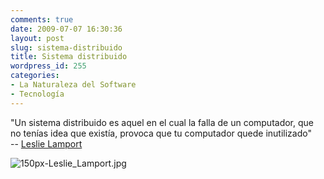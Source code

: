 ```yaml
---
comments: true
date: 2009-07-07 16:30:36
layout: post
slug: sistema-distribuido
title: Sistema distribuido
wordpress_id: 255
categories:
- La Naturaleza del Software
- Tecnología
---
```


"Un sistema distribuido es aquel en el cual la falla de un computador, que no tenías idea que existía, provoca que tu computador quede inutilizado"   
-- [Leslie Lamport](http://lamport.org/)

![150px-Leslie_Lamport.jpg](file:///I:/documentos/blogs/lnds/La%20Naturaleza%20del%20Software%20%20Archivos%20Julio%202009_files/150px-Leslie_Lamport.jpg)



